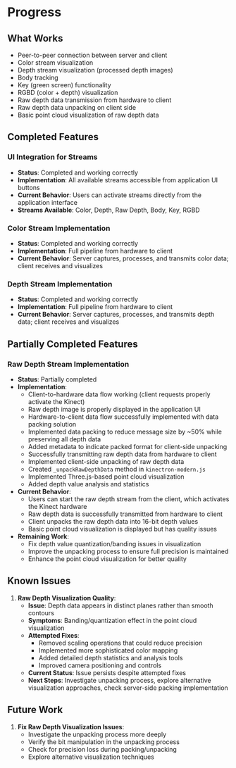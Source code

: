 # Progress

## What Works

- Peer-to-peer connection between server and client
- Color stream visualization
- Depth stream visualization (processed depth images)
- Body tracking
- Key (green screen) functionality
- RGBD (color + depth) visualization
- Raw depth data transmission from hardware to client
- Raw depth data unpacking on client side
- Basic point cloud visualization of raw depth data

## Completed Features

### UI Integration for Streams

- **Status**: Completed and working correctly
- **Implementation**: All available streams accessible from application UI buttons
- **Current Behavior**: Users can activate streams directly from the application interface
- **Streams Available**: Color, Depth, Raw Depth, Body, Key, RGBD

### Color Stream Implementation

- **Status**: Completed and working correctly
- **Implementation**: Full pipeline from hardware to client
- **Current Behavior**: Server captures, processes, and transmits color data; client receives and visualizes

### Depth Stream Implementation

- **Status**: Completed and working correctly
- **Implementation**: Full pipeline from hardware to client
- **Current Behavior**: Server captures, processes, and transmits depth data; client receives and visualizes

## Partially Completed Features

### Raw Depth Stream Implementation

- **Status**: Partially completed
- **Implementation**:
  - Client-to-hardware data flow working (client requests properly activate the Kinect)
  - Raw depth image is properly displayed in the application UI
  - Hardware-to-client data flow successfully implemented with data packing solution
  - Implemented data packing to reduce message size by ~50% while preserving all depth data
  - Added metadata to indicate packed format for client-side unpacking
  - Successfully transmitting raw depth data from hardware to client
  - Implemented client-side unpacking of raw depth data
  - Created `_unpackRawDepthData` method in `kinectron-modern.js`
  - Implemented Three.js-based point cloud visualization
  - Added depth value analysis and statistics
- **Current Behavior**:
  - Users can start the raw depth stream from the client, which activates the Kinect hardware
  - Raw depth data is successfully transmitted from hardware to client
  - Client unpacks the raw depth data into 16-bit depth values
  - Basic point cloud visualization is displayed but has quality issues
- **Remaining Work**:
  - Fix depth value quantization/banding issues in visualization
  - Improve the unpacking process to ensure full precision is maintained
  - Enhance the point cloud visualization for better quality

## Known Issues

1. **Raw Depth Visualization Quality**:
   - **Issue**: Depth data appears in distinct planes rather than smooth contours
   - **Symptoms**: Banding/quantization effect in the point cloud visualization
   - **Attempted Fixes**:
     - Removed scaling operations that could reduce precision
     - Implemented more sophisticated color mapping
     - Added detailed depth statistics and analysis tools
     - Improved camera positioning and controls
   - **Current Status**: Issue persists despite attempted fixes
   - **Next Steps**: Investigate unpacking process, explore alternative visualization approaches, check server-side packing implementation

## Future Work

1. **Fix Raw Depth Visualization Issues**:
   - Investigate the unpacking process more deeply
   - Verify the bit manipulation in the unpacking process
   - Check for precision loss during packing/unpacking
   - Explore alternative visualization techniques
